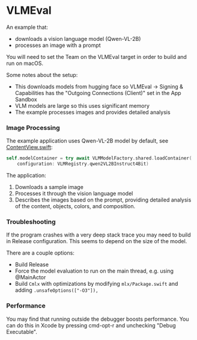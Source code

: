 #  VLMEval

An example that:

- downloads a vision language model (Qwen-VL-2B)
- processes an image with a prompt

You will need to set the Team on the VLMEval target in order to build and run on macOS.

Some notes about the setup:

- This downloads models from hugging face so VLMEval -> Signing & Capabilities has the "Outgoing Connections (Client)" set in the App Sandbox
- VLM models are large so this uses significant memory
- The example processes images and provides detailed analysis

### Image Processing

The example application uses Qwen-VL-2B model by default, see [ContentView.swift](ContentView.swift):

```swift
self.modelContainer = try await VLMModelFactory.shared.loadContainer(
    configuration: VLMRegistry.qwen2VL2BInstruct4Bit)
```

The application:
1. Downloads a sample image
2. Processes it through the vision language model
3. Describes the images based on the prompt, providing detailed analysis of the content, objects, colors, and composition.

### Troubleshooting

If the program crashes with a very deep stack trace you may need to build
in Release configuration. This seems to depend on the size of the model.

There are a couple options:

- Build Release
- Force the model evaluation to run on the main thread, e.g. using @MainActor
- Build `Cmlx` with optimizations by modifying `mlx/Package.swift` and adding `.unsafeOptions(["-O3"]),`

### Performance

You may find that running outside the debugger boosts performance. You can do this in Xcode by pressing cmd-opt-r and unchecking "Debug Executable".
